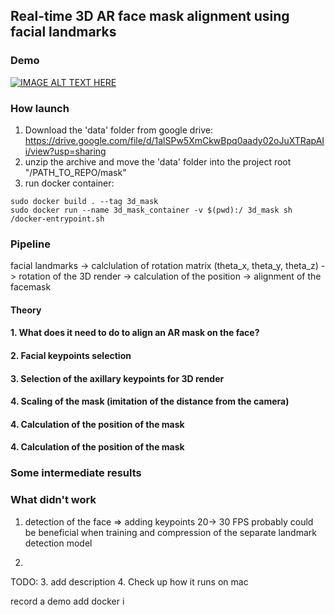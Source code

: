 ## Real-time 3D AR face mask alignment using facial landmarks

### Demo
[![IMAGE ALT TEXT HERE](https://img.youtube.com/vi/YOUTUBE_VIDEO_ID_HERE/0.jpg)](https://youtu.be/Fda6uE5K8r0)

### How launch

1. Download the 'data' folder from google drive: https://drive.google.com/file/d/1alSPw5XmCkwBpq0aady02oJuXTRapAIi/view?usp=sharing
2. unzip the archive and move the 'data' folder into the project root "/PATH_TO_REPO/mask"
3. run docker container:
```
sudo docker build . --tag 3d_mask
sudo docker run --name 3d_mask_container -v $(pwd):/ 3d_mask sh /docker-entrypoint.sh
```
### Pipeline

facial landmarks -> calclulation of rotation matrix (theta_x, theta_y, theta_z) -> rotation of the 3D render -> 
calculation of the position -> alignment of the facemask


#### Theory

#### 1. What does it need to do to align an AR mask on the face?

#### 2. Facial keypoints selection

#### 3. Selection of the axillary keypoints for 3D render

#### 4. Scaling of the mask (imitation of the distance from the camera)

#### 4. Calculation of the position of the mask

#### 4. Calculation of the position of the mask

### Some intermediate results


### What didn't work
1. detection of the face => adding keypoints 
20-> 30 FPS
probably could be beneficial when training and compression of the separate landmark detection model

2. 



TODO:
3. add description 
4. Check up how it runs on mac

record a demo
add docker i